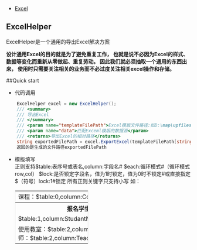 + [Excel](Excel.md)

## ExcelHelper


ExcelHelper是一个通用的导出Excel解决方案

**设计通用Excel的目的就是为了避免重复工作，
也就是说不必因为Excel的样式、
数据等变化而重新从零做起、重复劳动。
因此我们就必须抽取一个通用的东西出来，
使用时只需要关注相关的业务而不必过度关注相关excel操作和存储。**

##Quick start

+ 代码调用
```C#  
	ExcelHelper excel = new ExcelHelper();
	/// <summary>
	/// 导出Excel
	/// </summary>
	/// <param name="templateFilePath">Excel模版文件路径:如D:\map\upfiles\temp.xls</param>
	/// <param name="data">匹配Exceml模版的数据源</param>
	/// <returns>导出Excel的相对路径</returns>
	string exportedFilePath = excel.ExportExcel(templateFilePath[string], data[DataSet]);
	返回的是生成的文件路径exportedFilePath
```


+ 模版填写    
   正则支持$table:表序号或表名,column:字段名#
           $each:循环模式#（循环模式row,col）
           $lock:是否锁定字段名，值为1时锁定，值为0时不锁定#或直接指定$（符号）lock:1#锁定
   所有正则关键字只支持小写
   如：
   <table style="width:200px;border:1px solid #e1e1e1;">
	<tr>
		<td colspan="3">课程：$table:0,column:CourseName# 课时：$table:0,column:Period#</td>
	</tr>
	<tr>
		<th>报名学生</th>
		<th>班级</th>
		<th>专业</th>
	</tr>
	<tr>
		<td>$table:1,column:StudantName#$each:row#</td>
		<td>$table:1,column:Class#$each:row#</td>
		<td>$table:1,column:Major#$each:row#</td>
	</tr>
	<tr>
		<td>使用教室：$table:2,column:ClassRoom# 教师：$table:2,column:Teacher#$each:col#</td>
		<td></td>
		<td></td>
	<tr>
	</table>   
